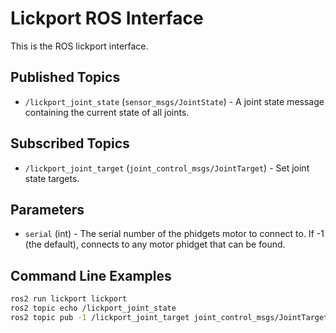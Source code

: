 Lickport ROS Interface
======================

This is the ROS lickport interface.

Published Topics
----------------
* `/lickport_joint_state` (`sensor_msgs/JointState`) - A joint state message containing the current state of all joints.

Subscribed Topics
-----------------
* `/lickport_joint_target` (`joint_control_msgs/JointTarget`) - Set joint state targets.

Parameters
----------
* `serial` (int) - The serial number of the phidgets motor to connect to.  If -1 (the default), connects to any motor phidget that can be found.

Command Line Examples
---------------------

```bash
ros2 run lickport lickport
ros2 topic echo /lickport_joint_state
ros2 topic pub -1 /lickport_joint_target joint_control_msgs/JointTarget "{name: [x,y,z], position: [1000,1000,1000]}"
```
